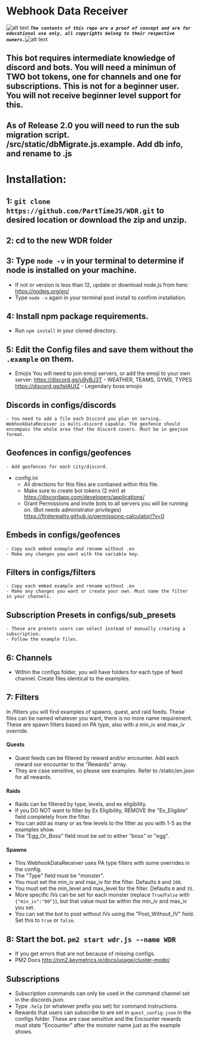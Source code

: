 <!-- define variables -->
[1.1]: http://i.imgur.com/M4fJ65n.png (ATTENTION)

# Webhook Data Receiver

![alt text][1.1] <strong><em>`The contents of this repo are a proof of concept and are for educational use only, all copyrights belong to their respective owners.`</em></strong>![alt text][1.1]<br/>

## This bot requires intermediate knowledge of discord and bots. You will need a minimun of TWO bot tokens, one for channels and one for subscriptions. This is **not** for a beginner user. You will not receive beginner level support for this.

## As of Release 2.0 you will need to run the sub migration script. /src/static/dbMigrate.js.example. Add db info, and rename to .js

# Installation:
## 1: `git clone https://github.com/PartTimeJS/WDR.git` to desired location or download the zip and unzip.

## 2: cd to the new WDR folder

## 3: Type `node -v` in your terminal to determine if node is installed on your machine.
  - If not or version is less than 12, update or download node.js from here: https://nodejs.org/en/
  - Type `node -v` again in your terminal post install to confirm installation.

## 4: Install npm package requirements.
  - Run `npm install` in your cloned directory.

## 5: Edit the Config files and save them without the `.example` on them.
  - Emojis
    You will need to join emoji servers, or add the emoji to your own server:
      https://discord.gg/u9yBJ3T - WEATHER, TEAMS, GYMS, TYPES
      https://discord.gg/tstAUtZ - Legendary boss emojis
## Discords in configs/discords
    - You need to add a file each Discord you plan on serving. WebhookDataReceiver is multi-discord capable. The geofence should encompass the whole area that the discord covers. Must be in geojson format.
## Geofences in configs/geofences
    - Add geofences for each city/discord.
  - config.ini
      - All directions for this files are contianed within this file.
      - Make sure to create bot tokens (2 min) at https://discordapp.com/developers/applications/
      - Grant Permissions and invite bots to all servers you will be running on. (Bot needs administrator privileges) https://finitereality.github.io/permissions-calculator/?v=0

## Embeds in configs/geofences
    - Copy each embed exmaple and rename without .ex
    - Make any changes you want with the variable key.

## Filters in configs/filters
    - Copy each embed example and rename without .ex
    - Make any changes you want or create your own. Must name the filter in your channels.

## Subscription Presets in configs/sub_presets
    - These are presets users can select instead of manually creating a subscription.
    - Follow the example files.

## 6: Channels
   - Within the configs folder, you will have folders for each type of feed channel. Create files identical to the examples.

## 7: Filters
  In /filters you will find examples of spawns, quest, and raid feeds. These files can be named whatever you want, there is no more name requirement. These are spawn filters based on PA type, also with a min_iv and max_iv override.

  #### Quests
   - Quest feeds can be filtered by reward and/or encounter. Add each reward our encounter to the "Rewards" array.
   - They are case sensitive, so please see examples. Refer to /static/en.json for all rewards.

  #### Raids
   - Raids can be filtered by type, levels, and ex eligibility.
   - If you DO NOT want to filter by Ex Eligibility, REMOVE the "Ex_Eligible" field completely from the filter.
   - You can add as many or as few levels to the filter as you with 1-5 as the examples show.
   - The "Egg_Or_Boss" field must be set to either "boss" or "egg".

  #### Spawns
   - This WebhookDataReceiver uses PA type filters with some overrides in the config.
   - The "Type" field must be "monster".
   - You must set the min_iv and max_iv for the filter. Defaults `0` and `100`.
   - You must set the min_level and max_level for the filter. Defaults `0` and `35`.
   - More specific IVs can be set for each monster (replace `True`/`False` with `{"min_iv":"80"}`), but that value must be within the min_iv and max_iv you set.
   - You can set the bot to post without IVs using the "Post_Without_IV" field. Set this to `true` or `false`.

## 8: Start the bot. `pm2 start wdr.js --name WDR`
  - If you get errors that are not because of missing configs.
  - PM2 Docs http://pm2.keymetrics.io/docs/usage/cluster-mode/

## Subscriptions
- Subscription commands can only be used in the command channel set in the discords.json.
- Type `.help` (or whatever prefix you set) for command instructions.
- Rewards that users can subscribe to are set in `quest_config.json` in the configs folder. These are case sensitive and the Encounter rewards must state "Encounter" after the monster name just as the example shows.

